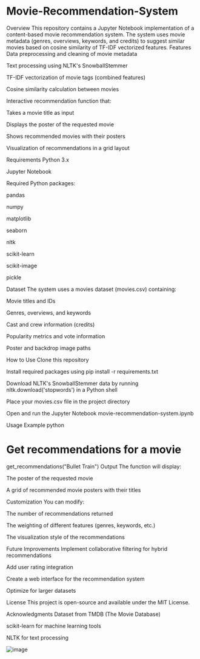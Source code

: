 # Movie-Recommendation-System
Overview
This repository contains a Jupyter Notebook implementation of a content-based movie recommendation system. The system uses movie metadata (genres, overviews, keywords, and credits) to suggest similar movies based on cosine similarity of TF-IDF vectorized features.
Features
Data preprocessing and cleaning of movie metadata

Text processing using NLTK's SnowballStemmer

TF-IDF vectorization of movie tags (combined features)

Cosine similarity calculation between movies

Interactive recommendation function that:

Takes a movie title as input

Displays the poster of the requested movie

Shows recommended movies with their posters

Visualization of recommendations in a grid layout

Requirements
Python 3.x

Jupyter Notebook

Required Python packages:

pandas

numpy

matplotlib

seaborn

nltk

scikit-learn

scikit-image

pickle

Dataset
The system uses a movies dataset (movies.csv) containing:

Movie titles and IDs

Genres, overviews, and keywords

Cast and crew information (credits)

Popularity metrics and vote information

Poster and backdrop image paths

How to Use
Clone this repository

Install required packages using pip install -r requirements.txt

Download NLTK's SnowballStemmer data by running nltk.download('stopwords') in a Python shell

Place your movies.csv file in the project directory

Open and run the Jupyter Notebook movie-recommendation-system.ipynb

Usage Example
python
# Get recommendations for a movie
get_recommendations("Bullet Train")
Output
The function will display:

The poster of the requested movie

A grid of recommended movie posters with their titles

Customization
You can modify:

The number of recommendations returned

The weighting of different features (genres, keywords, etc.)

The visualization style of the recommendations

Future Improvements
Implement collaborative filtering for hybrid recommendations

Add user rating integration

Create a web interface for the recommendation system

Optimize for larger datasets

License
This project is open-source and available under the MIT License.

Acknowledgments
Dataset from TMDB (The Movie Database)

scikit-learn for machine learning tools

NLTK for text processing

![image](https://github.com/user-attachments/assets/2df91e46-0a89-4bb7-bbd8-00dccf5b6297)
